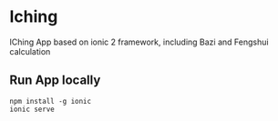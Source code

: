 # Iching
IChing App based on ionic 2 framework, including Bazi and Fengshui calculation

## Run App locally
```
npm install -g ionic
ionic serve
```
